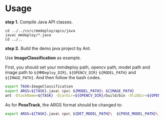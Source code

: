 # Usage

**step 1.** Compile Java API classes.

```
cd ../../csrc/mmdeploy/apis/java
javac mmdeploy/*.java
cd ../..
```

**step 2.** Build the demo java project by Ant.

Use **ImageClassification** as example.

First, you should set your mmdeploy path, opencv path, model path and image path to `${MMDeploy_DIR}`, `${OPENCV_DIR}` `${MODEL_PATH}` and `${IMAGE_PATH}`. And then follow the bash codes.

```bash
export TASK=ImageClassification
export ARGS=${TASK}.java\ cpu\ ${MODEL_PATH}\ ${IMAGE_PATH}
ant -DtaskName=${TASK} -DjarDir=${OPENCV_DIR}/build/bin -DlibDir=${OPENCV_DIR}/build/lib:${MMDeploy_DIR}/build/lib -Dcommand=${ARGS}
```

As for **PoseTrack**, the ARGS format should be changed to:

```bash
export ARGS=${TASK}.java\ cpu\ ${DET_MODEL_PATH}\  ${POSE_MODEL_PATH}\ ${VIDEO_PATH}
```
